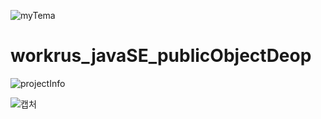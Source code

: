 ![myTema](https://user-images.githubusercontent.com/54846678/89571702-168e2e00-d863-11ea-9d8e-5d91fb980f26.gif)


# workrus_javaSE_publicObjectDeop
![projectInfo](https://user-images.githubusercontent.com/54846678/89749455-bfa68400-db02-11ea-8e48-4b362391d746.png)


![캡처](https://user-images.githubusercontent.com/54846678/89748869-6178a180-db00-11ea-8f0b-6956039b8eaa.JPG)
